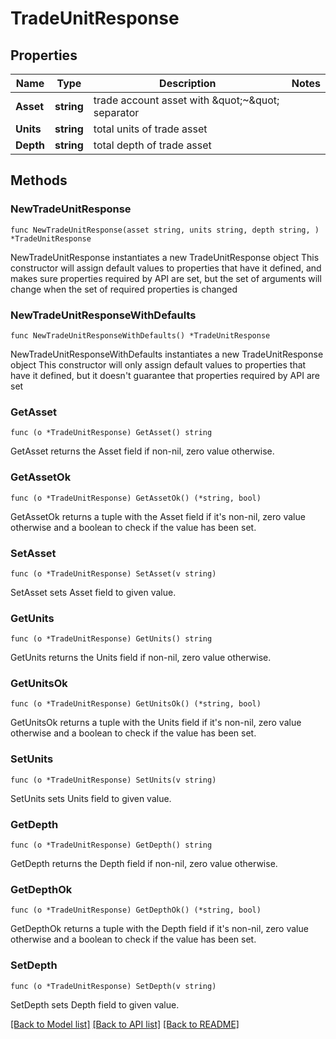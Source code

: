 # TradeUnitResponse

## Properties

Name | Type | Description | Notes
------------ | ------------- | ------------- | -------------
**Asset** | **string** | trade account asset with \&quot;~\&quot; separator | 
**Units** | **string** | total units of trade asset | 
**Depth** | **string** | total depth of trade asset | 

## Methods

### NewTradeUnitResponse

`func NewTradeUnitResponse(asset string, units string, depth string, ) *TradeUnitResponse`

NewTradeUnitResponse instantiates a new TradeUnitResponse object
This constructor will assign default values to properties that have it defined,
and makes sure properties required by API are set, but the set of arguments
will change when the set of required properties is changed

### NewTradeUnitResponseWithDefaults

`func NewTradeUnitResponseWithDefaults() *TradeUnitResponse`

NewTradeUnitResponseWithDefaults instantiates a new TradeUnitResponse object
This constructor will only assign default values to properties that have it defined,
but it doesn't guarantee that properties required by API are set

### GetAsset

`func (o *TradeUnitResponse) GetAsset() string`

GetAsset returns the Asset field if non-nil, zero value otherwise.

### GetAssetOk

`func (o *TradeUnitResponse) GetAssetOk() (*string, bool)`

GetAssetOk returns a tuple with the Asset field if it's non-nil, zero value otherwise
and a boolean to check if the value has been set.

### SetAsset

`func (o *TradeUnitResponse) SetAsset(v string)`

SetAsset sets Asset field to given value.


### GetUnits

`func (o *TradeUnitResponse) GetUnits() string`

GetUnits returns the Units field if non-nil, zero value otherwise.

### GetUnitsOk

`func (o *TradeUnitResponse) GetUnitsOk() (*string, bool)`

GetUnitsOk returns a tuple with the Units field if it's non-nil, zero value otherwise
and a boolean to check if the value has been set.

### SetUnits

`func (o *TradeUnitResponse) SetUnits(v string)`

SetUnits sets Units field to given value.


### GetDepth

`func (o *TradeUnitResponse) GetDepth() string`

GetDepth returns the Depth field if non-nil, zero value otherwise.

### GetDepthOk

`func (o *TradeUnitResponse) GetDepthOk() (*string, bool)`

GetDepthOk returns a tuple with the Depth field if it's non-nil, zero value otherwise
and a boolean to check if the value has been set.

### SetDepth

`func (o *TradeUnitResponse) SetDepth(v string)`

SetDepth sets Depth field to given value.



[[Back to Model list]](../README.md#documentation-for-models) [[Back to API list]](../README.md#documentation-for-api-endpoints) [[Back to README]](../README.md)


